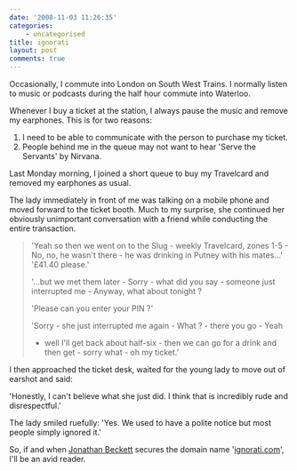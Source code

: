 ```yaml
---
date: '2008-11-03 11:26:35'
categories:
    - uncategorised
title: ignorati
layout: post
comments: true
---
```


Occasionally, I commute into London on South West Trains. I normally
listen to music or podcasts during the half hour commute into Waterloo.

Whenever I buy a ticket at the station, I always pause the music and
remove my earphones. This is for two reasons:

1.  I need to be able to communicate with the person to purchase my
    ticket.
2.  People behind me in the queue may not want to hear 'Serve the
    Servants' by Nirvana.

Last Monday morning, I joined a short queue to buy my Travelcard and
removed my earphones as usual.

The lady immediately in front of me was talking on a mobile phone and
moved forward to the ticket booth. Much to my surprise, she continued
her obviously unimportant conversation with a friend while conducting
the entire transaction.
> 'Yeah so then we went on to the Slug - weekly Travelcard, zones 1-5 -
> No, no, he wasn't there - he was drinking in Putney with his mates...'
> '&pound;41.40 please.'
>
> '...but we met them later - Sorry - what did you say - someone just
> interrupted me - Anyway, what about tonight ?
>
> 'Please can you enter your PIN ?'
>
> 'Sorry - she just interrupted me again - What ? - there you go - Yeah
> - well I'll get back about half-six - then we can go for a drink and
> then get - sorry what - oh my ticket.'

I then approached the ticket desk, waited for the young lady to move out
of earshot and said:

'Honestly, I can't believe what she just did. I think that is incredibly
rude and disrespectful.'

The lady smiled ruefully: 'Yes. We used to have a polite notice but most
people simply ignored it.'

So, if and when [Jonathan Beckett](http://www.ewows.net/about/) secures
the domain name
'[ignorati.com](http://www.ewows.net/2008/10/29/the-ignorati/)', I'll be
an avid reader.
